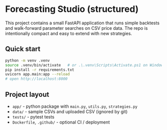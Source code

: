 # Forecasting Studio (structured)

This project contains a small FastAPI application that runs simple backtests and
walk-forward parameter searches on CSV price data. The repo is intentionally compact
and easy to extend with new strategies.

## Quick start

```bash
python -m venv .venv
source .venv/bin/activate   # or .\.venv\Scripts\Activate.ps1 on Windows
pip install -r requirements.txt
uvicorn app.main:app --reload
# open http://localhost:8000
```

## Project layout
- `app/` - python package with `main.py`, `utils.py`, `strategies.py`
- `data/` - sample CSVs and uploaded CSV (ignored by git)
- `tests/` - pytest tests
- `Dockerfile`, `.github/` - optional CI / deployment
